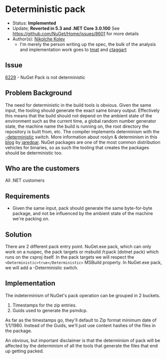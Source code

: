 # Deterministic pack

* Status: **Implemented** 
* Update; **Reverted in 5.3 and .NET Core 3.0.100** See https://github.com/NuGet/Home/issues/8601 for more details
* Author(s): [Nikolche Kolev](https://github.com/nkolev92)
  * I'm merely the person writing up the spec, the bulk of the analysis and implementation work goes to [tmat](https://github.com/tmat) and [ctaggart](https://github.com/ctaggart)

## Issue

[6229](https://github.com/NuGet/Home/issues/6229) - NuGet Pack is not deterministic

## Problem Background

The need for deterministic in the build tools is obvious. Given the same input, the tooling should generate the exact same binary output. Effectively this means that the build should not depend on the ambient state of the environment such as the current time, a global random number generator state, the machine name the build is running on, the root directory the repository is built from, etc.
The compiler implements determinism with the [-deterministic](https://docs.microsoft.com/en-us/dotnet/visual-basic/reference/command-line-compiler/deterministic) switch. More information about roslyn & determinism in this [blog](https://blog.paranoidcoding.com/2016/04/05/deterministic-builds-in-roslyn.html) by [jaredpar](https://github.com/jaredpar).
NuGet packages are one of the most common distribution vehicles for binaries, so as such the tooling that creates the packages should be deterministic too. 

## Who are the customers

All .NET customers

## Requirements

* Given the same input, pack should generate the same byte-for-byte package, and not be influenced by the ambient state of the machine we're packing on.

## Solution

There are 2 different pack entry point. NuGet.exe pack, which can only work on a nuspec, the pack targets or msbuild /t:pack (dotnet pack) which runs on the csproj itself.
In the pack targets we will respect the `<Deterministic>true</Deterministic>` MSBuild property.
In NuGet.exe pack, we will add a -Deterministic switch.

## Implementation

The indeterminism of NuGet's pack operation can be grouped in 2 buckets.

1. Timestamps for the zip entries.
2. Guids used to generate the psmdcp.

As far as the timestamps go, they'll default to Zip format minimum date of 1/1/1980.
Instead of the Guids, we'll just use content hashes of the files in the package.

An obvious, but important disclaimer is that the determinism of pack will be affected by the determinism of all the tools that generate the files that end up getting packed.
